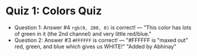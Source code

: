 # Quiz 1: Colors Quiz

- Question 1: Answer #4 `rgb(0, 200, 0)` is correct! — "This color has lots of green in it (the 2nd channel) and very little red/blue."
- Question 2: Answer #3 `#FFFFFF` is correct! — "#FFFFFF is "maxed out" red, green, and blue which gives us WHITE!"
"Added by Abhinay"